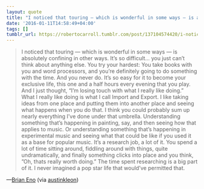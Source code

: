 ```yaml
---
layout: quote
title: "I noticed that touring — which is wonderful in some ways — is absolutely confining in other ways"
date: '2016-01-11T14:58:49+04:00'
tags: []
tumblr_url: https://robertocarroll.tumblr.com/post/137104574420/i-noticed-that-touring-which-is-wonderful-in
---
```

<blockquote>I noticed that touring — which is wonderful in some ways — is absolutely confining in other ways. It’s so difficult… you just can’t think about anything else. You try your hardest: You take books with you and word processors, and you’re definitely going to do something with the time. And you never do. It’s so easy for it to become your exclusive life, this one and a half hours every evening that you play. And I just thought, “I’m losing touch with what I really like doing.” What I really like doing is what I call Import and Export. I like taking ideas from one place and putting them into another place and seeing what happens when you do that. I think you could probably sum up nearly everything I’ve done under that umbrella. Understanding something that’s happening in painting, say, and then seeing how that applies to music. Or understanding something that’s happening in experimental music and seeing what that could be like if you used it as a base for popular music. It’s a research job, a lot of it. You spend a lot of time sitting around, fiddling around with things, quite undramatically, and finally something clicks into place and you think, ”Oh, thats really worth doing.” The time spent researching is a big part of it. I never imagined a pop star life that would’ve permitted that.</blockquote>&#8212;<a href="http://www.bbc.co.uk/programmes/b06fl4vg">Brian Eno</a> (via <a class="tumblr_blog" href="http://tumblr.austinkleon.com/">austinkleon</a>)

